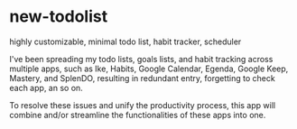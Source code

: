 # new-todolist

highly customizable, minimal todo list, habit tracker, scheduler

I've been spreading my todo lists, goals lists, and habit tracking across multiple apps, such as Ike, Habits, Google Calendar, Egenda, Google Keep, Mastery, and SplenDO, resulting in redundant entry, forgetting to check each app, an so on.

To resolve these issues and unify the productivity process, this app will combine and/or streamline the functionalities of these apps into one. 
